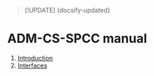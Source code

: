 > [!UPDATE] {docsify-updated}
# ADM-CS-SPCC manual

1. [Introduction](charge-controllers/ADM-CS-SPCC/introduction.md)
1. [Interfaces](charge-controllers/ADM-CS-SPCC/interfaces.md)
<!-- 1. [Examples of use](charge-controllers/ADM-CS-SPCC/examples.md) -->
<!-- 1. [Charge station overview](charge-controllers/ADM-CS-SPCC/evse_overview.md) -->
